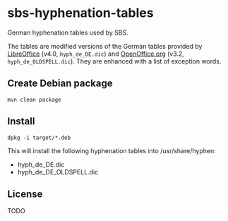 sbs-hyphenation-tables
======================

German hyphenation tables used by SBS.

The tables are modified versions of the German tables provided by [LibreOffice][libreoffice]
(v4.0, `hyph_de_DE.dic`) and [OpenOffice.org][openoffice] (v3.2, `hyph_de_OLDSPELL.dic`).
They are enhanced with a list of exception words.

Create Debian package
---------------------

    mvn clean package

Install
-------

    dpkg -i target/*.deb

This will install the following hyphenation tables into /usr/share/hyphen:

 * hyph_de_DE.dic
 * hyph_de_DE_OLDSPELL.dic

License
-------

TODO

[openoffice]: http://svn.services.openoffice.org/ooo/tags/OOO320_m9/dictionaries/de_DE
[libreoffice]: http://cgit.freedesktop.org/libreoffice/dictionaries/tree/de?id=90bab4eb8a66b43783fbee9ee89166165ccb1ceb
